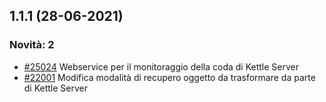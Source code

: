 ## 1.1.1 (28-06-2021)

### Novità: 2
- [#25024](https://redmine.ente.regione.emr.it/issues/25024) Webservice per il monitoraggio della coda di Kettle Server
- [#22001](https://redmine.ente.regione.emr.it/issues/22001) Modifica modalità di recupero oggetto da trasformare da parte di Kettle Server
